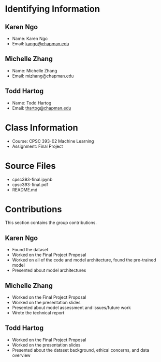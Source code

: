 # Identifying Information

## Karen Ngo
* Name: Karen Ngo
* Email: kango@chapman.edu

## Michelle Zhang
* Name: Michelle Zhang
* Email: mizhang@chapman.edu

## Todd Hartog
* Name: Todd Hartog
* Email: thartog@chapman.edu

# Class Information
* Course: CPSC 393-02 Machine Learning
* Assignment: Final Project

# Source Files
* cpsc393-final.ipynb
* cpsc393-final.pdf
* README.md

# Contributions
This section contains the group contributions.

## Karen Ngo
* Found the dataset
* Worked on the Final Project Proposal
* Worked on all of the code and model architecture, found the pre-trained model
* Presented about model architectures

## Michelle Zhang
* Worked on the Final Project Proposal
* Worked on the presentation slides
* Presented about model assessment and issues/future work
* Wrote the technical report

## Todd Hartog
* Worked on the Final Project Proposal
* Worked on the presentation slides
* Presented about the dataset background, ethical concerns, and data overview
